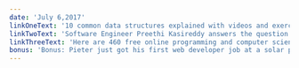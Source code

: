 ```yaml
---
date: 'July 6,2017'
linkOneText: '10 common data structures explained with videos and exercises (11 minute read): https://fcc.im/2tuhCZm'
linkTwoText: 'Software Engineer Preethi Kasireddy answers the question: Should you go back to school to get a Computer Science degree? (13 minute watch): https://www.youtube.com/watch?v=9TVYjjWkuOU'
linkThreeText: 'Here are 460 free online programming and computer science courses you can start in July (15 minute read): https://fcc.im/2uujt0r'
bonus: 'Bonus: Pieter just got his first web developer job at a solar power company. He has been a regular in the freeCodeCamp community, helping teach other campers and answer their questions. He says that this old saying really is true: “To learn, read. To know, write. To master, teach.” (2 minute read): https://fcc.im/2sQM0Lu'
---
```

